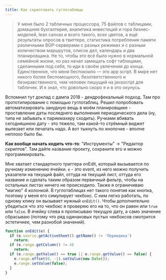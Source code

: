 ```yaml
---
title: Как скриптовать гуглотаблицы
---
```


> У меня было 2 табличных процессора, 75 файлов с таблицами, домашняя бухгалтерия, аналитика инвестиций и гора бизнес-моделей, lean canvas и всего такого, всех цветов, а ещё результаты опросов в твиттере, статистика потребления памяти различными BGP-серверами с разных режимах и с разным количеством маршрутов, список дел, календарь и два планировщика. Не то, чтобы это всё было нужно в нормальной семейной жизни, но раз начал замещать софт таблицами, сделанными под себя, то иди в своём увлечении до конца. Единственное, что меня беспокоило — это app script. В мире нет никого более беспомощного, безответственного и безнравственного, чем человек пишущий на javascript для табличек. И я знал, что довольно скоро я и в это окунусь.

Вспомнил тут доклад с дампа 2018 - дендрофекальный подход. Там про прототипирование с помощью гуглотаблиц. Решил попробовать автоматизировать занудную вещь в моём планировщике - проставление даты последнего выполнения периодического дела (ну, типа не забывать к парикмахеру сходить). Ручками вбивать сегодняшнюю дату - это тяжело, там какой-то стрёмный виджет вылезает или печатать надо. А вот тыкнуть по кнопочке - вполне неплохо было бы.

**Как вообще начать кодить что-то**: "Инструменты" -> "Редактор скриптов". Там дайте название проекту, сохраните его и можно программировать.

Мне хватает стандартного триггера onEdit, который вызывается по ручному изменению ячейки. `e` - это event, из него можно получить указатели на текущий файл, оттуда на текущий лист, оттуда его название и сделать таким образом первичный фильтр, чтобы на остальных листах ничего не происходило. Также я ограничиваю "магию" 4 колонкой. В гуглотаблицах нет такого понятия как кнопка, поэтому у меня его симулирует чекбокс. С ним легко работать, по одному клику он вызывает нужный `onEdit()`. Чтобы дополнительно убедиться что это чекбокс я проверяю его на то, что он равен или `true` или `false`. В ячейку слева я прописываю текущую дату, а само значение сбрасываю (потому что ряд одинаковых пустых чекбоксов смотрится эстетичнее, чем разнобой значений).

``` javascript
function onEdit(e) {
  if (e.source.getActiveSheet().getName() != 'Периодика')
    return;
  if (e.range.getColumn() != 4)
    return;
  if (e.range.getValue() == true || e.range.getValue() == false) {
    e.range.offset(0, -1).setValue(new Date());
    e.range.setValue(false);
  }
}
```
